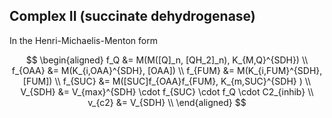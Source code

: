 ## Complex II (succinate dehydrogenase)

In the Henri-Michaelis-Menton form

$$
\begin{aligned}
f_Q &= M(M([Q]_n, [QH_2]_n), K_{M,Q}^{SDH}) \\
f_{OAA} &= M(K_{i,OAA}^{SDH}, [OAA]) \\
f_{FUM} &= M(K_{i,FUM}^{SDH}, [FUM])  \\
f_{SUC} &= M([SUC]f_{OAA}f_{FUM}, K_{m,SUC}^{SDH} ) \\
V_{SDH} &= V_{max}^{SDH}  \cdot f_{SUC}  \cdot f_Q  \cdot C2_{inhib}  \\
v_{c2} &= V_{SDH} \\
\end{aligned}
$$
